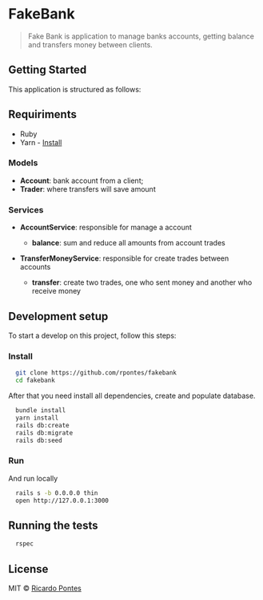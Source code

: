 # FakeBank
> Fake Bank is application to manage banks accounts, getting balance and transfers money between clients.

## Getting Started
This application is structured as follows:

## Requiriments

* Ruby
* Yarn - [Install](https://yarnpkg.com/lang/en/docs/install/)

### Models
* **Account**: bank account from a client;
* **Trader**: where transfers will save amount

### Services

* **AccountService**: responsible for manage a account
  * **balance**: sum and reduce all amounts from account trades


* **TransferMoneyService**: responsible for create trades between accounts
  * **transfer**: create two trades, one who sent money and another who receive money

## Development setup
To start a develop on this project, follow this steps:

### Install
```sh
  git clone https://github.com/rpontes/fakebank
  cd fakebank
```

After that you need install all dependencies, create and populate database.

```sh
  bundle install
  yarn install
  rails db:create
  rails db:migrate
  rails db:seed
```

### Run
And run locally

```sh
  rails s -b 0.0.0.0 thin
  open http://127.0.0.1:3000
```

## Running the tests
```sh
  rspec
```


## License
MIT © [Ricardo Pontes](https://github.com/rpontes)
